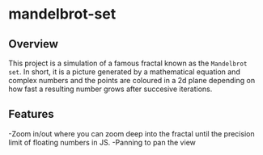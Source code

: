 # mandelbrot-set

## Overview
This project is a simulation of a famous fractal known as the `Mandelbrot set`. In short, it is a picture generated by a mathematical equation
and complex numbers and the points are coloured in a 2d plane depending on how fast a resulting number grows after succesive iterations.

## Features
-Zoom in/out where you can zoom deep into the fractal until the precision limit of floating numbers in JS.
-Panning to pan the view
